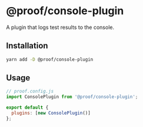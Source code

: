 # @proof/console-plugin

A plugin that logs test results to the console.

## Installation

```bash
yarn add -D @proof/console-plugin
```

## Usage

```javascript
// proof.config.js
import ConsolePlugin from '@proof/console-plugin';

export default {
  plugins: [new ConsolePlugin()]
};
```
